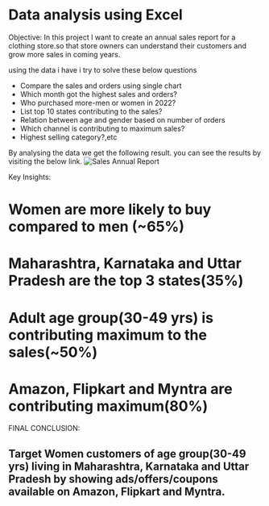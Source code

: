 # Data analysis using Excel
Objective: In this project I want to create an annual sales report for a clothing store.so that store owners can understand 
           their customers and grow more sales in coming years.
 
using the data i have i try to solve these below questions
* Compare the sales and orders using single chart
* Which month got the highest sales and orders?
* Who purchased more-men or women in 2022?
* List top 10 states contributing to the sales?
* Relation between age and gender based on number of orders
* Which channel is contributing to maximum sales?
* Highest selling category?,etc

By analysing the data we get the following result. 
you can see the results by visiting the below link.
![Sales Annual Report](https://github.com/Rajasekhar342/Excel_Project/assets/101009856/8c33a5ab-84be-4992-8a52-70d55f406c69)

Key Insights:
# Women are more likely to buy compared to men (~65%)
# Maharashtra, Karnataka and Uttar Pradesh are the top 3 states(35%)
# Adult age group(30-49 yrs) is contributing maximum to the sales(~50%)
# Amazon, Flipkart and Myntra are contributing maximum(80%)

FINAL CONCLUSION:
## Target Women customers of age group(30-49 yrs) living in Maharashtra, Karnataka and Uttar Pradesh by showing ads/offers/coupons  available on Amazon, Flipkart and Myntra.
  
